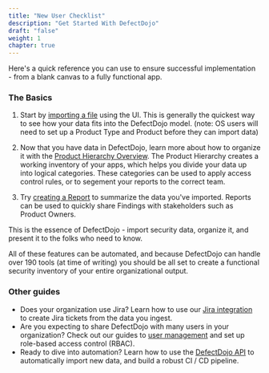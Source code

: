 ```yaml
---
title: "New User Checklist"
description: "Get Started With DefectDojo"
draft: "false"
weight: 1
chapter: true
---
```


Here's a quick reference you can use to ensure successful implementation - from a blank canvas to a fully functional app.

### The Basics

1. Start by [importing a file](../../connecting_your_tools/import_scan_files/import_scan_ui) using the UI.  This is generally the quickest way to see how your data fits into the DefectDojo model. (note: OS users will need to set up a Product Type and Product before they can import data)

2. Now that you have data in DefectDojo, learn more about how to organize it with the [Product Hierarchy Overview](../../working_with_findings/organizing_engagements_tests/product-hierarchy-overview). The Product Hierarchy creates a working inventory of your apps, which helps you divide your data up into logical categories. These categories can be used to apply access control rules, or to segement your reports to the correct team.

3. Try [creating a Report](../../pro_reports/using-the-report-builder/) to summarize the data you've imported.  Reports can be used to quickly share Findings with stakeholders such as Product Owners.

This is the essence of DefectDojo - import security data, organize it, and present it to the folks who need to know. 

All of these features can be automated, and because DefectDojo can handle over 190 tools (at time of writing) you should be all set to create a functional security inventory of your entire organizational output.

### Other guides

- Does your organization use Jira? Learn how to use our [Jira integration](../jira_integration/Connect%20DefectDojo%20to%20Jira.md) to create Jira tickets from the data you ingest.
- Are you expecting to share DefectDojo with many users in your organization? Check out our guides to [user management](../user_management/about-permissions-roles) and set up role-based access control (RBAC).
- Ready to dive into automation? Learn how to use the [DefectDojo API](../connecting_your_tools/import_scan_files/api_pipeline_modelling) to automatically import new data, and build a robust CI / CD pipeline.